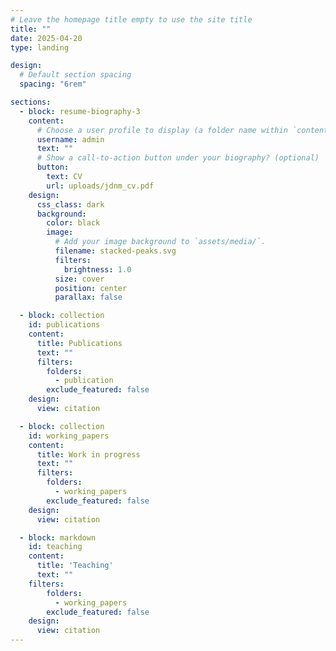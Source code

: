```yaml
---
# Leave the homepage title empty to use the site title
title: ""
date: 2025-04-20
type: landing

design:
  # Default section spacing
  spacing: "6rem"

sections:
  - block: resume-biography-3
    content:
      # Choose a user profile to display (a folder name within `content/authors/`)
      username: admin
      text: ""
      # Show a call-to-action button under your biography? (optional)
      button:
        text: CV
        url: uploads/jdnm_cv.pdf
    design:
      css_class: dark
      background:
        color: black
        image:
          # Add your image background to `assets/media/`.
          filename: stacked-peaks.svg
          filters:
            brightness: 1.0
          size: cover
          position: center
          parallax: false

  - block: collection
    id: publications
    content:
      title: Publications
      text: ""
      filters:
        folders:
          - publication
        exclude_featured: false
    design:
      view: citation

  - block: collection
    id: working_papers
    content:
      title: Work in progress
      text: ""
      filters:
        folders:
          - working_papers
        exclude_featured: false
    design:
      view: citation

  - block: markdown
    id: teaching
    content:
      title: 'Teaching'
      text: ""
    filters:
        folders:
          - working_papers
        exclude_featured: false
    design:
      view: citation
---
```

